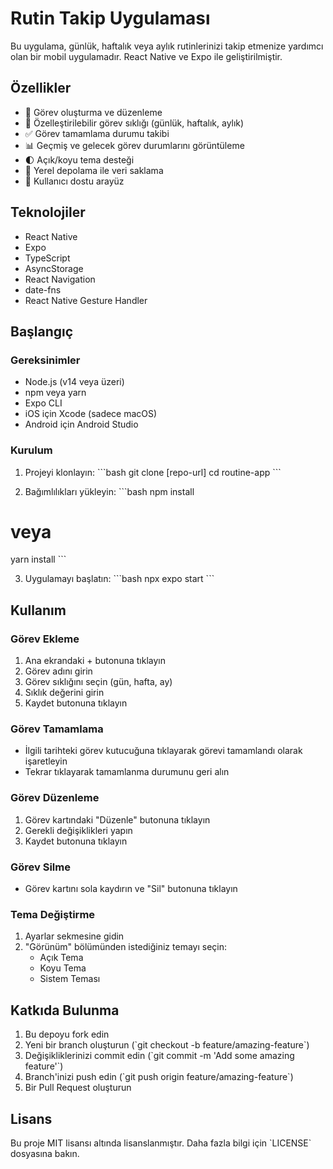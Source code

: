 # Rutin Takip Uygulaması

Bu uygulama, günlük, haftalık veya aylık rutinlerinizi takip etmenize yardımcı olan bir mobil uygulamadır. React Native ve Expo ile geliştirilmiştir.

## Özellikler

- 📝 Görev oluşturma ve düzenleme
- 🔄 Özelleştirilebilir görev sıklığı (günlük, haftalık, aylık)
- ✅ Görev tamamlama durumu takibi
- 📊 Geçmiş ve gelecek görev durumlarını görüntüleme
- 🌓 Açık/koyu tema desteği
- 💾 Yerel depolama ile veri saklama
- 📱 Kullanıcı dostu arayüz

## Teknolojiler

- React Native
- Expo
- TypeScript
- AsyncStorage
- React Navigation
- date-fns
- React Native Gesture Handler

## Başlangıç

### Gereksinimler

- Node.js (v14 veya üzeri)
- npm veya yarn
- Expo CLI
- iOS için Xcode (sadece macOS)
- Android için Android Studio

### Kurulum

1. Projeyi klonlayın:
\`\`\`bash
git clone [repo-url]
cd routine-app
\`\`\`

2. Bağımlılıkları yükleyin:
\`\`\`bash
npm install
# veya
yarn install
\`\`\`

3. Uygulamayı başlatın:
\`\`\`bash
npx expo start
\`\`\`

## Kullanım

### Görev Ekleme
1. Ana ekrandaki + butonuna tıklayın
2. Görev adını girin
3. Görev sıklığını seçin (gün, hafta, ay)
4. Sıklık değerini girin
5. Kaydet butonuna tıklayın

### Görev Tamamlama
- İlgili tarihteki görev kutucuğuna tıklayarak görevi tamamlandı olarak işaretleyin
- Tekrar tıklayarak tamamlanma durumunu geri alın

### Görev Düzenleme
1. Görev kartındaki "Düzenle" butonuna tıklayın
2. Gerekli değişiklikleri yapın
3. Kaydet butonuna tıklayın

### Görev Silme
- Görev kartını sola kaydırın ve "Sil" butonuna tıklayın

### Tema Değiştirme
1. Ayarlar sekmesine gidin
2. "Görünüm" bölümünden istediğiniz temayı seçin:
   - Açık Tema
   - Koyu Tema
   - Sistem Teması

## Katkıda Bulunma

1. Bu depoyu fork edin
2. Yeni bir branch oluşturun (\`git checkout -b feature/amazing-feature\`)
3. Değişikliklerinizi commit edin (\`git commit -m 'Add some amazing feature'\`)
4. Branch'inizi push edin (\`git push origin feature/amazing-feature\`)
5. Bir Pull Request oluşturun

## Lisans

Bu proje MIT lisansı altında lisanslanmıştır. Daha fazla bilgi için \`LICENSE\` dosyasına bakın.
